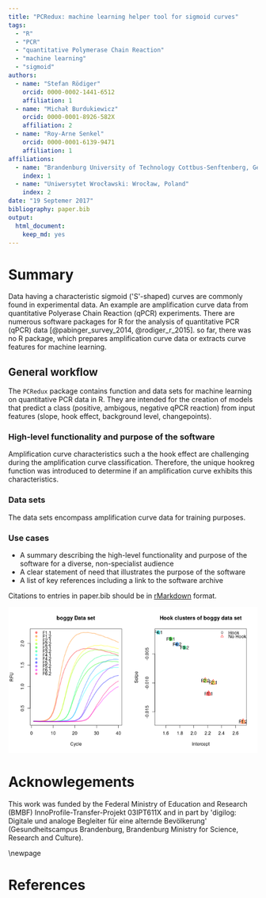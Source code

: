 ```yaml
---
title: "PCRedux: machine learning helper tool for sigmoid curves"
tags:
  - "R"
  - "PCR"
  - "quantitative Polymerase Chain Reaction"
  - "machine learning"
  - "sigmoid"
authors:
  - name: "Stefan Rödiger"
    orcid: 0000-0002-1441-6512
    affiliation: 1
  - name: "Michał Burdukiewicz"
    orcid: 0000-0001-8926-582X
    affiliation: 2
  - name: "Roy-Arne Senkel"
    orcid: 0000-0001-6139-9471
    affiliation: 1
affiliations:
  - name: "Brandenburg University of Technology Cottbus-Senftenberg, Germany"
    index: 1
  - name: "Uniwersytet Wrocławski: Wrocław, Poland"
    index: 2
date: "19 Septemer 2017"
bibliography: paper.bib
output:
  html_document:
    keep_md: yes
---
```


# Summary

Data having a characteristic sigmoid ('S'-shaped) curves are commonly found in 
experimental data. An example are amplification curve data from quantitative 
Polyerase Chain Reaction (qPCR) experiments. There are numerous software 
packages for R for the analysis of quantitative PCR (qPCR) data 
[@pabinger_survey_2014, @rodiger_r_2015]. so far, there was no R package, which 
prepares amplification curve data or extracts curve features for machine 
learning.

## General workflow

The `PCRedux` package contains function and data sets for machine learning on 
quantitative PCR data in R. They are intended for the creation of models that 
predict a class (positive, ambigous, negative qPCR reaction) from input features 
(slope, hook effect, background level, changepoints).

### High-level functionality and purpose of the software

Amplification curve characteristics such a the hook effect are challenging 
during the amplification curve classification. Therefore, the unique hookreg 
function was introduced to determine if an amplification curve exhibits this 
characteristics.

### Data sets

The data sets encompass amplification curve data for training purposes.

### Use cases

- A summary describing the high-level functionality and purpose of the software
for a diverse, non-specialist audience
- A clear statement of need that illustrates the purpose of the software
- A list of key references including a link to the software archive

Citations to entries in paper.bib should be in
[rMarkdown](http://rmarkdown.rstudio.com/authoring_bibliographies_and_citations.html)
format.

![](hookreg.png)<!-- -->

# Acknowlegements
This work was funded by the Federal Ministry of Education and Research
(BMBF) InnoProfile-Transfer-Projekt 03IPT611X and in part by 'digilog: Digitale
und analoge Begleiter für eine alternde Bevölkerung' (Gesundheitscampus
Brandenburg, Brandenburg Ministry for Science, Research and Culture).

\newpage

# References
